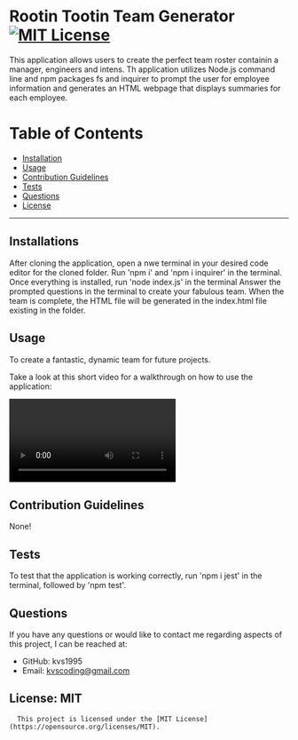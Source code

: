 # Rootin Tootin Team Generator [![MIT License](<https://img.shields.io/badge/License-MIT-green.svg>)](https://opensource.org/licenses/MIT)

  This application allows users to create the perfect team roster containin a manager, engineers and intens. Th application utilizes Node.js command line and npm packages fs and inquirer to prompt the user for employee information and generates an HTML webpage that displays summaries for each employee.  

  # Table of Contents
  * [Installation](#installation)
  * [Usage](#usage)
  * [Contribution Guidelines](#contribution-guidelines)
  * [Tests](#tests)
  * [Questions](#questions)
  * [License](#license)

  ---
  ## Installations
  After cloning the application, open a nwe terminal in your desired code editor for the cloned folder. Run 'npm i' and 'npm i inquirer' in the terminal. Once everything is installed, run 'node index.js' in the terminal Answer the prompted questions in the terminal to create your fabulous team. When the team is complete, the HTML file will be generated in the index.html file existing in the folder. 

  ## Usage
  To create a fantastic, dynamic team for future projects. 
  
  Take a look at this short video for a walkthrough on how to use the application:

  ![video](./Assets/Team_Generator_Walkthrough.mp4)

  ## Contribution Guidelines
  None!

  ## Tests
  To test that the application is working correctly, run 'npm i jest' in the terminal, followed by 'npm test'. 

  ## Questions
  
  If you have any questions or would like to contact me regarding aspects of this project, I can be reached at:
  * GitHub: kvs1995
  * Email: kvscoding@gmail.com


  ## License: MIT
      This project is licensed under the [MIT License](https://opensource.org/licenses/MIT).
